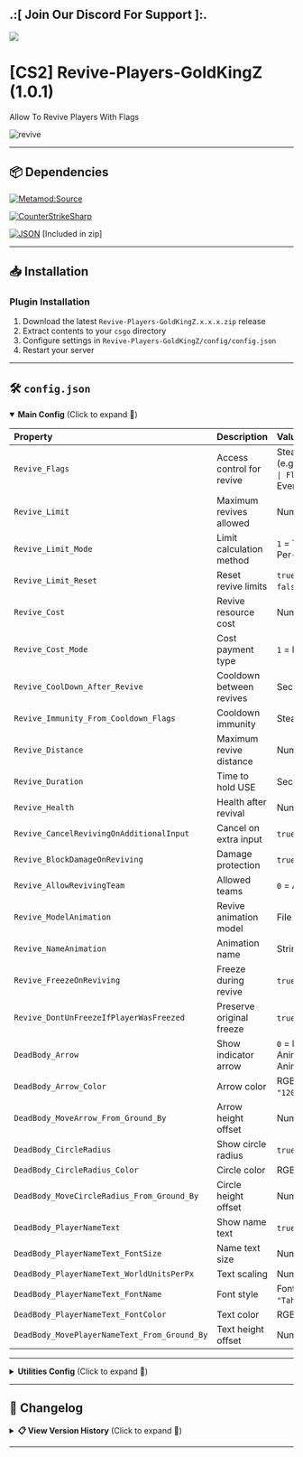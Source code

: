 ## .:[ Join Our Discord For Support ]:.

<a href="https://discord.com/invite/U7AuQhu"><img src="https://discord.com/api/guilds/651838917687115806/widget.png?style=banner2"></a>

# [CS2] Revive-Players-GoldKingZ (1.0.1)

Allow To Revive Players With Flags


![revive](https://github.com/user-attachments/assets/f5b18eb4-b913-4098-9668-4e76ebdb3062)


---

## 📦 Dependencies
[![Metamod:Source](https://img.shields.io/badge/Metamod:Source-2d2d2d?logo=sourceengine)](https://www.sourcemm.net)

[![CounterStrikeSharp](https://img.shields.io/badge/CounterStrikeSharp-83358F)](https://github.com/roflmuffin/CounterStrikeSharp)

[![JSON](https://img.shields.io/badge/JSON-000000?logo=json)](https://www.newtonsoft.com/json) [Included in zip]


---

## 📥 Installation

### Plugin Installation
1. Download the latest `Revive-Players-GoldKingZ.x.x.x.zip` release
2. Extract contents to your `csgo` directory
3. Configure settings in `Revive-Players-GoldKingZ/config/config.json`
4. Restart your server

---

## 🛠️ `config.json`

<details open>
<summary><b>Main Config</b> (Click to expand 🔽)</summary>

| Property | Description | Values | Required |
|:---------|:------------|:-------|:---------|
| `Revive_Flags` | Access control for revive | SteamIDs/Flags/Groups (e.g., `"SteamID: 123... \| Flag: @vip"`), `""` = Everyone | - |
| `Revive_Limit` | Maximum revives allowed | Number (`0` = Unlimited) | - |
| `Revive_Limit_Mode` | Limit calculation method | `1` = Team-based, `2` = Per-player | - |
| `Revive_Limit_Reset` | Reset revive limits | `true` = Round start, `false` = Map change | - |
| `Revive_Cost` | Revive resource cost | Number (`0` = Free) | - |
| `Revive_Cost_Mode` | Cost payment type | `1` = Money, `2` = Health | `Revive_Cost > 0` |
| `Revive_CoolDown_After_Revive` | Cooldown between revives | Seconds (`0` = Disabled) | - |
| `Revive_Immunity_From_Cooldown_Flags` | Cooldown immunity | SteamIDs/Flags/Groups | `Revive_CoolDown_After_Revive > 0` |
| `Revive_Distance` | Maximum revive distance | Number (units) | - |
| `Revive_Duration` | Time to hold USE | Seconds | - |
| `Revive_Health` | Health after revival | Number (1-100) | - |
| `Revive_CancelRevivingOnAdditionalInput` | Cancel on extra input | `true`/`false` | - |
| `Revive_BlockDamageOnReviving` | Damage protection | `true`/`false` | - |
| `Revive_AllowRevivingTeam` | Allowed teams | `0` = Any, `1` = CT, `2` = T | - |
| `Revive_ModelAnimation` | Revive animation model | File path, `""` = Disabled | - |
| `Revive_NameAnimation` | Animation name | String, `""` = Disabled | - |
| `Revive_FreezeOnReviving` | Freeze during revive | `true`/`false` | - |
| `Revive_DontUnFreezeIfPlayerWasFreezed` | Preserve original freeze | `true`/`false` | - |
| `DeadBody_Arrow` | Show indicator arrow | `0` = No, `1` = Yes + No Animation, `2` = Yes + Animation | - |
| `DeadBody_Arrow_Color` | Arrow color | RGBA values (e.g., `"120,245,27,0.45"`) | `DeadBody_Arrow > 0` |
| `DeadBody_MoveArrow_From_Ground_By` | Arrow height offset | Number (units) | `DeadBody_Arrow > 0` |
| `DeadBody_CircleRadius` | Show circle radius | `true`/`false` | - |
| `DeadBody_CircleRadius_Color` | Circle color | RGBA values | `DeadBody_CircleRadius=true` |
| `DeadBody_MoveCircleRadius_From_Ground_By` | Circle height offset | Number (units) | `DeadBody_CircleRadius=true` |
| `DeadBody_PlayerNameText` | Show name text | `true`/`false` | - |
| `DeadBody_PlayerNameText_FontSize` | Name text size | Number | `DeadBody_PlayerNameText=true` |
| `DeadBody_PlayerNameText_WorldUnitsPerPx` | Text scaling | Number (`0` = Auto) | `DeadBody_PlayerNameText=true` |
| `DeadBody_PlayerNameText_FontName` | Font style | Font name (e.g., `"Tahoma Bold"`) | `DeadBody_PlayerNameText=true` |
| `DeadBody_PlayerNameText_FontColor` | Text color | RGBA values | `DeadBody_PlayerNameText=true` |
| `DeadBody_MovePlayerNameText_From_Ground_By` | Text height offset | Number (units) | `DeadBody_PlayerNameText=true` |

---
</details>


<details>
<summary><b>Utilities Config</b> (Click to expand 🔽)</summary>

| Property | Description | Values | Required |  
|----------|-------------|--------|----------|
| `EnableDebug` | Debug Mode | `true`-Enable<br>`false`-Disable | - |

</details>

---


## 📜 Changelog

<details>
<summary><b>📋 View Version History</b> (Click to expand 🔽)</summary>

### [1.0.1]
- Fix Memory Leak
- Fix Revive_Flags CounterStrikeSharp Excluding Root By Default
- Fix Revive_Immunity_From_Cooldown_Flags CounterStrikeSharp Excluding Root By Default
- Fix DeadBody_Arrow  
- Fix "PrintChatToPlayer.Revive.Too.Far" Not Printed 
- Added DeadBody_Arrow = 1 or 2 For Animation On/Off

### [1.0.0]
- Initial plugin release

</details>

---
